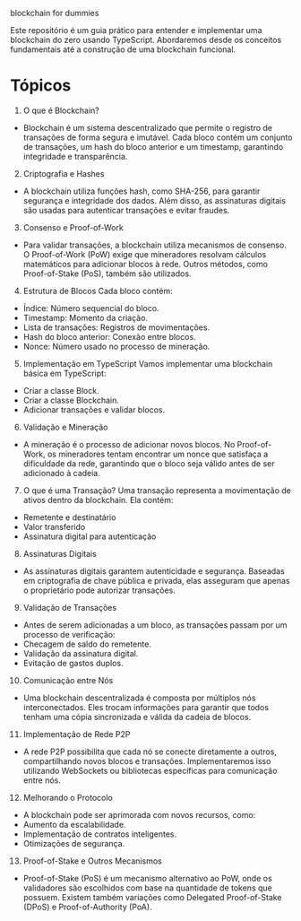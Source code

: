 blockchain for dummies

Este repositório é um guia prático para entender e implementar uma blockchain do zero usando TypeScript. Abordaremos desde os conceitos fundamentais até a construção de uma blockchain funcional.

# Tópicos

1. O que é Blockchain?
  - Blockchain é um sistema descentralizado que permite o registro de transações de forma segura e imutável. Cada bloco contém um conjunto de transações, um hash do bloco anterior e um timestamp, garantindo integridade e transparência.

2. Criptografia e Hashes
  - A blockchain utiliza funções hash, como SHA-256, para garantir segurança e integridade dos dados. Além disso, as assinaturas digitais são usadas para autenticar transações e evitar fraudes.

3. Consenso e Proof-of-Work
  - Para validar transações, a blockchain utiliza mecanismos de consenso. O Proof-of-Work (PoW) exige que mineradores resolvam cálculos matemáticos para adicionar blocos à rede. Outros métodos, como Proof-of-Stake (PoS), também são utilizados.

4. Estrutura de Blocos
  Cada bloco contém:
  - Índice: Número sequencial do bloco.
  - Timestamp: Momento da criação.
  - Lista de transações: Registros de movimentações.
  - Hash do bloco anterior: Conexão entre blocos.
  - Nonce: Número usado no processo de mineração.

5. Implementação em TypeScript
  Vamos implementar uma blockchain básica em TypeScript:
  - Criar a classe Block.
  - Criar a classe Blockchain.
  - Adicionar transações e validar blocos.

6. Validação e Mineração
  - A mineração é o processo de adicionar novos blocos. No Proof-of-Work, os mineradores tentam encontrar um nonce que satisfaça a dificuldade da rede, garantindo que o bloco seja válido antes de ser adicionado à cadeia.

7. O que é uma Transação?
  Uma transação representa a movimentação de ativos dentro da blockchain. Ela contém:
  - Remetente e destinatário
  - Valor transferido
  - Assinatura digital para autenticação

8. Assinaturas Digitais
  - As assinaturas digitais garantem autenticidade e segurança. Baseadas em criptografia de chave pública e privada, elas asseguram que apenas o proprietário pode autorizar transações.

9. Validação de Transações
  - Antes de serem adicionadas a um bloco, as transações passam por um processo de verificação:
  - Checagem de saldo do remetente.
  - Validação da assinatura digital.
  - Evitação de gastos duplos.

10. Comunicação entre Nós
  - Uma blockchain descentralizada é composta por múltiplos nós interconectados. Eles trocam informações para garantir que todos tenham uma cópia sincronizada e válida da cadeia de blocos.

11. Implementação de Rede P2P
  - A rede P2P possibilita que cada nó se conecte diretamente a outros, compartilhando novos blocos e transações. Implementaremos isso utilizando WebSockets ou bibliotecas específicas para comunicação entre nós.

12. Melhorando o Protocolo
  - A blockchain pode ser aprimorada com novos recursos, como:
  - Aumento da escalabilidade.
  - Implementação de contratos inteligentes.
  - Otimizações de segurança.

13. Proof-of-Stake e Outros Mecanismos
  - Proof-of-Stake (PoS) é um mecanismo alternativo ao PoW, onde os validadores são escolhidos com base na quantidade de tokens que possuem. Existem também variações como Delegated Proof-of-Stake (DPoS) e Proof-of-Authority (PoA).
